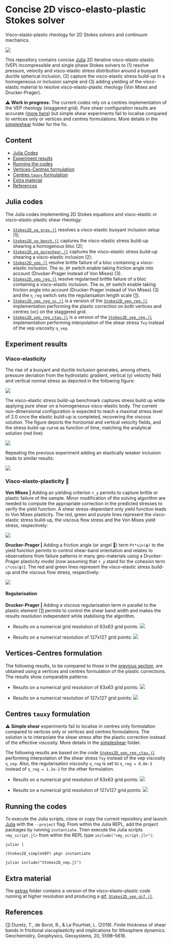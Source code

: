 # Concise 2D visco-elasto-plastic Stokes solver
Visco-elasto-plastic rheology for 2D Stokes solvers and continuum mechanics.

![](extras/Stokes2D_vep.gif)

This repository contains concise [Julia] 2D iterative visco-elasto-plastic (VEP) incompressible and single phase Stokes solvers to (1) resolve pressure, velocity and visco-elastic stress distribution around a buoyant ductile spherical inclusion, (2) capture the visco-elastic stress build-up in a homogeneous or inclusion sample and (3) adding yielding of the visco-elastic material to resolve visco-elasto-plastic rheology (Von Mises and Drucker-Prager).

⚠️ **Work in progress:** The current codes rely on a centres implementation of the VEP rheology (staggered grid). Pure shear configuration results are accurate ([more here](#vertices-centres-formulation)) but simple shear experiments fail to localise compared to vertices only or vertices and centres formulations. More details in the [simpleshear](simpleshear/) folder for the fix.

## Content
* [Julia Codes](#julia-codes)
* [Experiment results](#experiment-results)
* [Running the codes](#running-the-codes)
* [Vertices-Centres formulation](#vertices-centres-formulation)
* [Centres `tauxy` formulation](#centres-tauxy-formulation)
* [Extra material](#extra-material)
* [References](#references)

## Julia codes
The Julia codes implementing 2D Stokes equations and visco-elastic or visco-elasto-plastic shear rheology:
- [`Stokes2D_ve_grav.jl`](Stokes2D_ve_grav.jl) resolves a visco-elastic buoyant inclusion setup (1);
- [`Stokes2D_ve_bench.jl`](Stokes2D_ve_bench.jl) captures the visco-elastic stress build-up shearing a homogenous bloc (2);
- [`Stokes2D_ve_pureshear.jl`](Stokes2D_ve_pureshear.jl) captures the visco-elastic stress build-up shearing a visco-elastic inclusion (2);
- [`Stokes2D_vep.jl`](Stokes2D_vep.jl) resolve brittle failure of a bloc containing a visco-elastic inclusion. The `do_DP` switch enable taking friction angle into account (Drucker-Prager instead of Von Mises) (3).
- [`Stokes2D_vep_reg.jl`](Stokes2D_vep_reg.jl) resolve regularised brittle failure of a bloc containing a visco-elastic inclusion. The `do_DP` switch enable taking friction angle into account (Drucker-Prager instead of Von Mises) (3) and the `η_reg` switch sets the regularisation length scale \[[1]\].
- [`Stokes2D_vep_reg_vc.jl`](Stokes2D_vep_reg_vc.jl) is a version of the [`Stokes2D_vep_reg.jl`](Stokes2D_vep_reg.jl) implementation performing the plastic correction on both vertices and centres (vc) on the staggered grid.
- [`Stokes2D_vep_reg_ctau.jl`](Stokes2D_vep_reg_ctau.jl) is a version of the [`Stokes2D_vep_reg.jl`](Stokes2D_vep_reg.jl) implementation performing interpolation of the shear stress `Txy` instead of the vep viscosity `η_vep`.

## Experiment results

### Visco-elasticity
The rise of a buoyant and ductile inclusion generates, among others, pressure deviation from the hydrostatic gradient, vertical (y) velocity field and vertical normal stress as depicted in the following figure:

![](docs/output_ve_grav.png)

The visco-elastic stress build-up benchmark captures stress build up while applying pure shear on a homogeneous visco-elastic body. The current non-dimensional configuration is expected to reach a maximal stress level of 2.0 once the elastic build-up is completed, recovering the viscous solution. The figure depicts the horizontal and vertical velocity fields, and the stress build-up curve as function of time, matching the analytical solution (red line):

![](docs/output_ve_bench.png)

Repeating the previous experiment adding an elastically weaker inclusion leads to similar results:

![](docs/output_ve_pureshear.png)

### Visco-elasto-plasticity 🎉
**Von Mises |** Adding an yielding criterion `τ_y` permits to capture brittle or plastic failure of the sample. Minor modification of the solving algorithm are needed to compute the appropriate correction in the predicted stresses to verify the yield function. A shear stress-dependant only yield function leads to Von Mises plasticity. The red, green and purple lines represent the visco-elastic stress build-up, the viscous flow stress and the Von Mises yield stress, respectively:

![](docs/output_vep_vm.png)

**Drucker-Prager |** Adding a friction angle (or angel 👼) term `Pt*sin(ϕ)` to the yield function permits to control shear-band orientation and relates to observations from failure patterns in many geo-materials using a Drucker-Prager plasticity model (now assuming that `τ_y` stand for the cohesion term `c*cos(ϕ)`). The red and green lines represent the visco-elastic stress build-up and the viscous flow stress, respectively:

![](docs/output_vep_dp.png)

#### Regularisation
**Drucker-Prager |** Adding a viscous regularisation term in parallel to the plastic element \[[1]\] permits to control the shear band width and makes the results resolution independent while stabilising the algorithm.

- Results on a numerical grid resolution of 63x63 grid points:
![](docs/output_vep_dp_reg_63x63.png)

- Results on a numerical resolution of 127x127 grid points:
![](docs/output_vep_dp_reg_127x127.png)

## Vertices-Centres formulation
The following results, to be compared to those in the [previous section](#regularisation), are obtained using a vertices and centres formulation of the plastic corrections. The results show comparable patterns:

- Results on a numerical grid resolution of 63x63 grid points:
![](docs/output_vep_dp_reg_vc_63x63.png)

- Results on a numerical resolution of 127x127 grid points:
![](docs/output_vep_dp_reg_vc_127x127.png)

## Centres `tauxy` formulation

⚠️ **Simple shear** experiments fail to localise in centres only formulation compared to vertices only or vertices and centres formulations. The solution is to interpolate the shear stress after the plastic correction instead of the effective viscosity. More details in the [simpleshear](simpleshear/) folder.

The following results are based on the code [`Stokes2D_vep_reg_ctau.jl`](Stokes2D_vep_reg_ctau.jl) performing interpolation of the shear stress `Txy` instead of the vep viscosity `η_vep`. Also, the regularisation viscosity `η_reg` is set to `η_reg = 8.0e-3` instead of `η_reg = 1.2e-2` for the other formulation.

- Results on a numerical grid resolution of 63x63 grid points:
![](docs/output_vep_dp_reg_ctau_63x63.png)

- Results on a numerical grid resolution of 127x127 grid points:
![](docs/output_vep_dp_reg_ctau_127x127.png)

## Running the codes
To execute the Julia scripts, clone or copy the current repository and launch [Julia] with the `--project` flag. From within the Julia REPL, add the project packages by running `instantiate`. Then execute the Julia scripts `<my_script.jl>` from within the REPL type `include("<my_script.jl>")`:
```julia-repl
julia> ]

(Stokes2D_simpleVEP) pkg> instantiate

julia> include("Stokes2D_vep.jl")
```

## Extra material
The [extras](extras/) folder contains a version of the visco-elasto-plastic code running at higher resolution and producing a [gif](extras/Stokes2D_vep.gif), [`Stokes2D_vep_gif.jl`](extras/Stokes2D_vep_gif.jl).

## References
\[[1]\] Duretz, T., de Borst, R., & Le Pourhiet, L. (2019). Finite thickness of shear bands in frictional viscoplasticity and implications for lithosphere dynamics. Geochemistry, Geophysics, Geosystems, 20, 5598–5616.


[1]: https://doi.org/10.1029/2019GC008531

[Julia]: https://julialang.org
